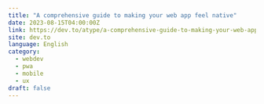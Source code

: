 ```yaml
---
title: "A comprehensive guide to making your web app feel native"
date: 2023-08-15T04:00:00Z
link: https://dev.to/atype/a-comprehensive-guide-to-making-your-web-app-feel-native-3bl9?utm_medium=RSS&utm_source=news.12bit.vn
site: dev.to
language: English
category:
  - webdev
  - pwa
  - mobile
  - ux
draft: false
---
```

